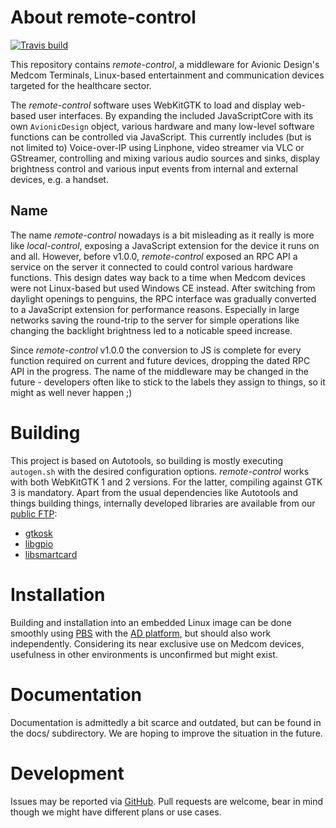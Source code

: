 # About remote-control #
[![Travis build][travis-badge]][travis]

This repository contains _remote-control_, a middleware for Avionic Design's
Medcom Terminals, Linux-based entertainment and communication devices
targeted for the healthcare sector.

The _remote-control_ software uses WebKitGTK to load and display web-based user
interfaces. By expanding the included JavaScriptCore with its own
`AvionicDesign` object, various hardware and many low-level software functions
can be controlled via JavaScript. This currently includes (but is not limited
to) Voice-over-IP using Linphone, video streamer via VLC or GStreamer,
controlling and mixing various audio sources and sinks, display brightness
control and various input events from internal and external devices, e.g. a
handset.

## Name ##

The name _remote-control_ nowadays is a bit misleading as it really is more
like _local-control_, exposing a JavaScript extension for the device it runs on
and all. However, before v1.0.0, _remote-control_ exposed an RPC API a service
on the server it connected to could control various hardware functions. This
design dates way back to a time when Medcom devices were not Linux-based but
used Windows CE instead. After switching from daylight openings to penguins,
the RPC interface was gradually converted to a JavaScript extension for
performance reasons. Especially in large networks saving the round-trip to the
server for simple operations like changing the backlight brightness led to a
noticable speed increase.

Since _remote-control_ v1.0.0 the conversion to JS is complete for every
function required on current and future devices, dropping the dated RPC API in
the progress. The name of the middleware may be changed in the future -
developers often like to stick to the labels they assign to things, so it might
as well never happen ;)

# Building #

This project is based on Autotools, so building is mostly executing
`autogen.sh` with the desired configuration options. _remote-control_ works
with both WebKitGTK 1 and 2 versions. For the latter, compiling against GTK 3
is mandatory. Apart from the usual dependencies like Autotools and things
building things, internally developed libraries are available from our
[public FTP][adftp]:

* [gtkosk](http://ftp.avionic-design.de/pub/gtkosk/)
* [libgpio](http://ftp.avionic-design.de/pub/libgpio/)
* [libsmartcard](http://ftp.avionic-design.de/pub/libsmartcard/)

# Installation #

Building and installation into an embedded Linux image can be done smoothly
using [PBS][pbs2] with the [AD platform][pbsad], but should also work
independently. Considering its near exclusive use on Medcom devices, usefulness
in other environments is unconfirmed but might exist.

# Documentation #

Documentation is admittedly a bit scarce and outdated, but can be found in the
docs/ subdirectory. We are hoping to improve the situation in the future.

# Development #

Issues may be reported via [GitHub][bugs-github]. Pull requests are welcome,
bear in mind though we might have different plans or use cases.

  [adftp]: http://ftp.avionic-design.de/pub/ "Avionic Design public FTP server"
  [pbs2]: https://github.com/avionic-design/pbs-stage2 "Platform Build System"
  [pbsad]: https://github.com/avionic-design/pbs-platform-avionic-design
    "AD platform for PBS"
  [bugs-github]: https://github.com/avionic-design/remote-control/issues
  [travis]: https://travis-ci.org/avionic-design/remote-control
  [travis-badge]: https://travis-ci.org/avionic-design/remote-control.svg?branch=master

